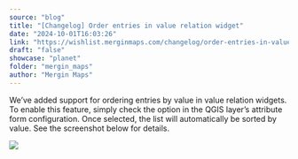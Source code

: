 ```yaml
---
source: "blog"
title: "[Changelog] Order entries in value relation widget"
date: "2024-10-01T16:03:26"
link: "https://wishlist.merginmaps.com/changelog/order-entries-in-value-relation-widget?utm_source=qgis"
draft: "false"
showcase: "planet"
folder: "mergin_maps"
author: "Mergin Maps"
---
```


<p>We’ve added support for ordering entries by value in value relation widgets. To enable this feature, simply check the option in the QGIS layer’s attribute form configuration. Once selected, the list will automatically be sorted by value. See the screenshot below for details.</p><img src="https://vault.featureos.app/uploads/attachment/upload/thumb-8c5ec8a5ba2248428064f88e443436bc.png" />
